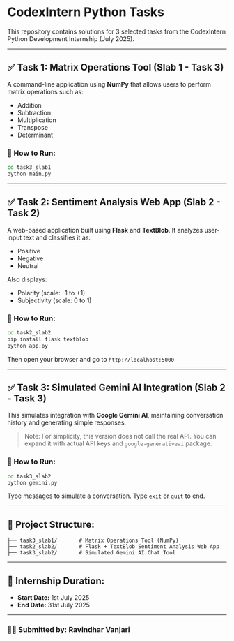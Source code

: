 # CodexIntern Python Tasks

This repository contains solutions for 3 selected tasks from the CodexIntern Python Development Internship (July 2025).

---

## ✅ Task 1: Matrix Operations Tool (Slab 1 - Task 3)

A command-line application using **NumPy** that allows users to perform matrix operations such as:
- Addition
- Subtraction
- Multiplication
- Transpose
- Determinant

### 📌 How to Run:
```bash
cd task3_slab1
python main.py
```

---

## ✅ Task 2: Sentiment Analysis Web App (Slab 2 - Task 2)

A web-based application built using **Flask** and **TextBlob**. It analyzes user-input text and classifies it as:
- Positive
- Negative
- Neutral

Also displays:
- Polarity (scale: -1 to +1)
- Subjectivity (scale: 0 to 1)

### 📌 How to Run:
```bash
cd task2_slab2
pip install flask textblob
python app.py
```

Then open your browser and go to `http://localhost:5000`

---

## ✅ Task 3: Simulated Gemini AI Integration (Slab 2 - Task 3)

This simulates integration with **Google Gemini AI**, maintaining conversation history and generating simple responses.

> Note: For simplicity, this version does not call the real API. You can expand it with actual API keys and `google-generativeai` package.

### 📌 How to Run:
```bash
cd task3_slab2
python gemini.py
```

Type messages to simulate a conversation. Type `exit` or `quit` to end.

---

## 📁 Project Structure:
```
├── task3_slab1/       # Matrix Operations Tool (NumPy)
├── task2_slab2/       # Flask + TextBlob Sentiment Analysis Web App
├── task3_slab2/       # Simulated Gemini AI Chat Tool
```

---

## 📅 Internship Duration:
- **Start Date:** 1st July 2025
- **End Date:** 31st July 2025

---

### 👨‍💻 Submitted by: Ravindhar Vanjari
